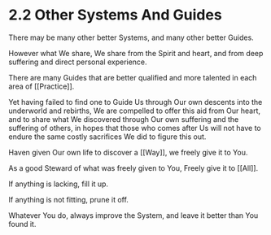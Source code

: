 # 2.2 Other Systems And Guides
There may be many other better Systems, and many other better Guides. 

However what We share, We share from the Spirit and heart, and from deep suffering and direct personal experience. 

There are many Guides that are better qualified and more talented in each area of [[Practice]]. 

Yet having failed to find one to Guide Us through Our own descents into the underworld and rebirths, We are compelled to offer this aid from Our heart, and to share what We discovered through Our own suffering and the suffering of others, in hopes that those who comes after Us will not have to endure the same costly sacrifices We did to figure this out. 

Haven given Our own life to discover a [[Way]], we freely give it to You. 

As a good Steward of what was freely given to You, Freely give it to [[All]]. 

If anything is lacking, fill it up. 

If anything is not fitting, prune it off. 

Whatever You do, always improve the System, and leave it better than You found it. 